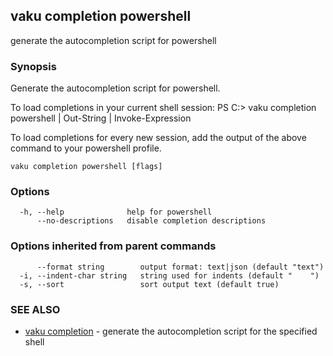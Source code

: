 ## vaku completion powershell

generate the autocompletion script for powershell

### Synopsis


Generate the autocompletion script for powershell.

To load completions in your current shell session:
PS C:\> vaku completion powershell | Out-String | Invoke-Expression

To load completions for every new session, add the output of the above command
to your powershell profile.


```
vaku completion powershell [flags]
```

### Options

```
  -h, --help              help for powershell
      --no-descriptions   disable completion descriptions
```

### Options inherited from parent commands

```
      --format string        output format: text|json (default "text")
  -i, --indent-char string   string used for indents (default "    ")
  -s, --sort                 sort output text (default true)
```

### SEE ALSO

* [vaku completion](vaku_completion.md)	 - generate the autocompletion script for the specified shell

